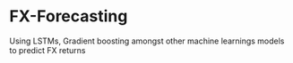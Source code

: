 # FX-Forecasting
Using LSTMs, Gradient boosting amongst other machine learnings models to predict FX returns
